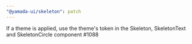```yaml
---
"@yamada-ui/skeleton": patch
---
```


If a theme is applied, use the theme's token in the Skeleton, SkeletonText and SkeletonCircle component #1088
